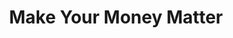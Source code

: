 ---
layout: post

year: 2013
month: Dec
title: Make Your Money Matter

agency: Firstborn
role: Lead Front End Developer
cta:
  label: Visit Website
  href: http://makeyourmoneymatter.org

color: rgb(172, 173, 155)
thumb-image: pscu/thumb-image.png
thumb-cover: pscu/thumb-frame.jpg
thumb-video: pscu/thumb-video.mp4
description: <p>The Make Your Money Matter movement highlights the positive social impact that credit unions make. We developed an animated scrolling experience that follows the journey of a typical deposit through big banks versus credit unions.</p>
work: <p>As Lead Developer for this website I was responsible for developing the custom scrolling animation framework for tablet and desktop browsers. With it, I was able to quickly animate and fine-tune all the different scenes of the project.</p>
gallery:
  path-prefix: pscu/gallery-
  images: [1.jpg,2.jpg,3.jpg,4.jpg]
awards:
  - name: Addy
    type: Gold District Winner
    date: 2014
  - name: Addy
    type: Silver National Winner
    date: 2014
  - name: FWA
    type: Site of the Day
    date: 2014
  - name: OMMA
    type: Web Site Excellence
    date: 2014
  - name: SXSW
    type: Best Website for Educational Resources
    date: 2014
  - name: SXSW
    type: People’s Choice, Shortlist
    date: 2014
  - name: The Webby Awards
    type: Technical Achievement - Official honoree
    date: 2014
  - name: Awwwards
    type: Site of The Day
    date: 2013
---